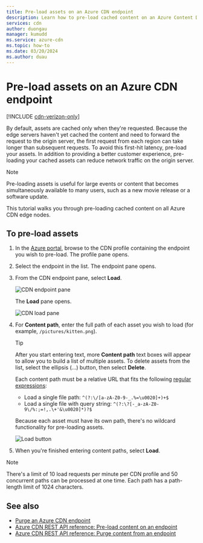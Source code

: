 ```yaml
---
title: Pre-load assets on an Azure CDN endpoint
description: Learn how to pre-load cached content on an Azure Content Delivery Network endpoint. This feature is available on certain versions of the product.
services: cdn
author: duongau
manager: kumudd
ms.service: azure-cdn
ms.topic: how-to
ms.date: 03/20/2024
ms.author: duau
---
```


# Pre-load assets on an Azure CDN endpoint

[!INCLUDE [cdn-verizon-only](../../includes/cdn-verizon-only.md)]

By default, assets are cached only when they're requested. Because the edge servers haven't yet cached the content and need to forward the request to the origin server, the first request from each region can take longer than subsequent requests. To avoid this first-hit latency, pre-load your assets. In addition to providing a better customer experience, pre-loading your cached assets can reduce network traffic on the origin server.

> [!NOTE]
> Pre-loading assets is useful for large events or content that becomes simultaneously available to many users, such as a new movie release or a software update.
>
>

This tutorial walks you through pre-loading cached content on all Azure CDN edge nodes.

## To pre-load assets

1. In the [Azure portal](https://portal.azure.com), browse to the CDN profile containing the endpoint you wish to pre-load. The profile pane opens.

2. Select the endpoint in the list. The endpoint pane opens.
3. From the CDN endpoint pane, select **Load**.

    ![CDN endpoint pane](./media/cdn-preload-endpoint/cdn-endpoint-blade.png)

    The **Load** pane opens.

    ![CDN load pane](./media/cdn-preload-endpoint/cdn-load-blade.png)
4. For **Content path**, enter the full path of each asset you wish to load (for example, `/pictures/kitten.png`).

   > [!TIP]
   > After you start entering text, more **Content path** text boxes will appear to allow you to build a list of multiple assets. To delete assets from the list, select the ellipsis (...) button, then select **Delete**.
   >
   > Each content path must be a relative URL that fits the following [regular expressions](/dotnet/standard/base-types/regular-expression-language-quick-reference):
   > - Load a single file path: `^(?:\/[a-zA-Z0-9-_.%=\u0020]+)+$`
   > - Load a single file with query string: `^(?:\?[-_a-zA-Z0-9\/%:;=!,.\+'&\u0020]*)?$`
   >
   > Because each asset must have its own path, there's no wildcard functionality for pre-loading assets.
   >
   >

    ![Load button](./media/cdn-preload-endpoint/cdn-load-paths.png)
5. When you're finished entering content paths, select **Load**.

> [!NOTE]
> There's a limit of 10 load requests per minute per CDN profile and 50 concurrent paths can be processed at one time. Each path has a path-length limit of 1024 characters.
>
>

## See also

- [Purge an Azure CDN endpoint](cdn-purge-endpoint.md)
- [Azure CDN REST API reference: Pre-load content on an endpoint](/rest/api/cdn/endpoints/load-content)
- [Azure CDN REST API reference: Purge content from an endpoint](/rest/api/cdn/endpoints/purge-content)

